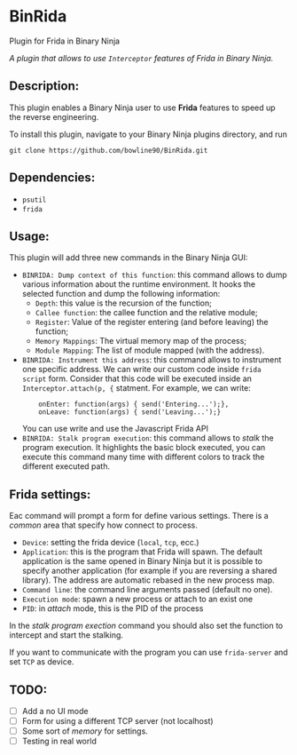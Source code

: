 # BinRida
Plugin for Frida in Binary Ninja

_A plugin that allows to use `Interceptor` features of Frida in Binary Ninja._

## Description:

This plugin enables a Binary Ninja user to use **Frida** features to speed up the reverse engineering.

To install this plugin, navigate to your Binary Ninja plugins directory, and run

```
git clone https://github.com/bowline90/BinRida.git
```

## Dependencies:
- `psutil`
- `frida`

## Usage:
This plugin will add three new commands in the Binary Ninja GUI:
* `BINRIDA: Dump context of this function`: this command allows to dump various information about the runtime environment. It hooks the selected function and dump the following information:
  * `Depth`: this value is the recursion of the function;
  * `Callee function`: the callee function and the relative module;
  * `Register`: Value of the register entering (and before leaving) the function;
  * `Memory Mappings`: The virtual memory map of the process;
  * `Module Mapping`: The list of module mapped (with the address).
* `BINRIDA: Instrument this address`: this command allows to instrument one specific address. We can write our custom code inside `frida script` form. Consider that this code will be executed inside an `Interceptor.attach(p, {` statment. 
    For example, we can write:
    ```
        onEnter: function(args) { send('Entering...');},
        onLeave: function(args) { send('Leaving...');}
    ```
    You can use write and use the Javascript Frida API
* `BINRIDA: Stalk program execution`: this command allows to _stalk_ the program execution. It highlights the basic block executed, you can execute this command many time with different colors to track the different executed path.

## Frida settings:
Eac command will prompt a form for define various settings. There is a _common_ area that specify how connect to process.
* `Device`: setting the frida device (`local`, `tcp`, ecc.)
* `Application`: this is the program that Frida will spawn. The default application is the same opened in Binary Ninja but it is possible to specify another application (for example if you are reversing a shared library). The address are automatic rebased in the new process map.
* `Command line`: the command line arguments passed (default no one).
* `Execution mode`: spawn a new process or attach to an exist one
* `PID`: in _attach_ mode, this is the PID of the process

In the _stalk program exection_ command you should also set the function to intercept and start the stalking.

If you want to communicate with the program you can use `frida-server` and set `TCP` as device.
## TODO:
- [ ] Add a no UI mode
- [ ] Form for using a different TCP server (not localhost)
- [ ] Some sort of _memory_ for settings.
- [ ] Testing in real world
